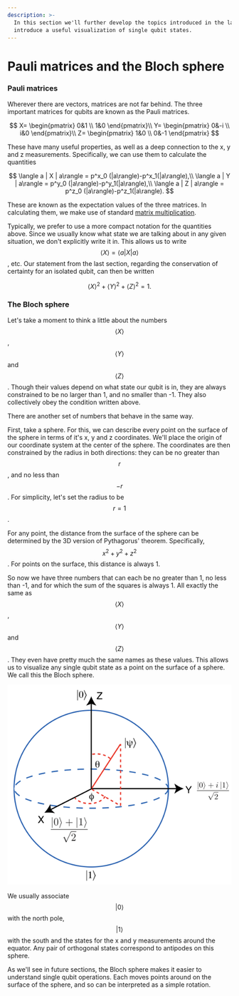 ```yaml
---
description: >-
  In this section we'll further develop the topics introduced in the last, and
  introduce a useful visualization of single qubit states.
---
```


# Pauli matrices and the Bloch sphere

### Pauli matrices

Wherever there are vectors, matrices are not far behind. The three important matrices for qubits are known as the Pauli matrices.

$$
X= \begin{pmatrix} 0&1 \\ 1&0 \end{pmatrix}\\
Y= \begin{pmatrix} 0&-i \\ i&0 \end{pmatrix}\\
Z= \begin{pmatrix} 1&0 \\ 0&-1 \end{pmatrix}
$$

These have many useful properties, as well as a deep connection to the x, y and z measurements. Specifically, we can use them to calculate the quantities

$$
\langle a | X | a\rangle = p^x_0 (|a\rangle)-p^x_1(|a\rangle),\\
\langle a | Y | a\rangle = p^y_0 (|a\rangle)-p^y_1(|a\rangle),\\
\langle a | Z | a\rangle = p^z_0 (|a\rangle)-p^z_1(|a\rangle).
$$

These are known as the expectation values of the three matrices. In calculating them, we make use of standard [matrix multiplication](https://en.wikipedia.org/wiki/Matrix_multiplication#Definition).

Typically, we prefer to use a more compact notation for the quantities above. Since we usually know what state we are talking about in any given situation, we don't explicitly write it in. This allows us to write $$\langle X \rangle = \langle a|X|a \rangle$$, etc. Our statement from the last section, regarding the conservation of certainty for an isolated qubit, can then be written

$$
\langle X \rangle^2 + \langle Y \rangle^2 + \langle Z \rangle^2 = 1.
$$

### The Bloch sphere

Let's take a moment to think a little about the numbers $$\langle X \rangle$$,  $$\langle Y \rangle$$ and  $$\langle Z \rangle$$. Though their values depend on what state our qubit is in, they are always constrained to be no larger than 1, and no smaller than -1. They also collectively obey the condition written above.

There are another set of numbers that behave in the same way. 

First, take a sphere. For this, we can describe every point on the surface of the sphere in terms of it's x, y and z coordinates. We'll place the origin of our coordinate system at the center of the sphere. The coordinates are then constrained by the radius in both directions: they can be no greater than $$r$$ , and no less than $$-r$$ . For simplicity, let's set the radius to be $$r=1$$.

For any point, the distance from the surface of the sphere can be determined by the 3D version of Pythagorus' theorem. Specifically, $$x^2 + y^2 + z^2$$. For points on the surface, this distance is always 1.

So now we have three numbers that can each be no greater than 1, no less than -1, and for which the sum of the squares is always 1. All exactly the same as $$\langle X \rangle$$,  $$\langle Y \rangle$$ and  $$\langle Z \rangle$$. They even have pretty much the same names as these values. This allows us to visualize any single qubit state as a point on the surface of a sphere. We call this the Bloch sphere.

![](../.gitbook/assets/image.png)

We usually associate $$|0\rangle$$ with the north pole, $$|1\rangle$$ with the south and the states for the x and y measurements around the equator. Any pair of orthogonal states correspond to antipodes on this sphere.

As we'll see in future sections, the Bloch sphere makes it easier to understand single qubit operations. Each moves points around on the surface of the sphere, and so can be interpreted as a simple rotation.

